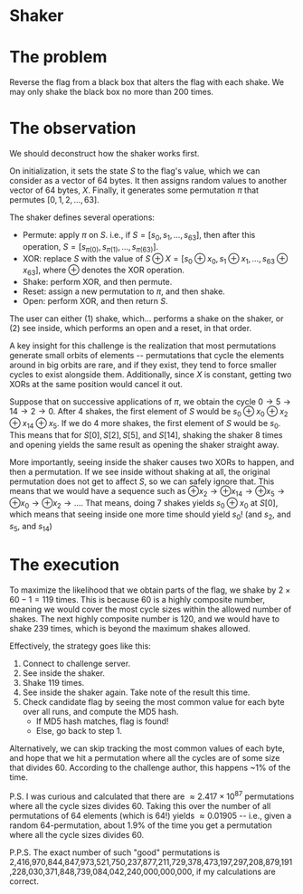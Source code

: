 # Shaker

# The problem

Reverse the flag from a black box that alters the flag with each shake. We may only shake the black
box no more than 200 times.

# The observation

We should deconstruct how the shaker works first.

On initialization, it sets the state $S$ to the flag's value, which we can consider as a vector of
64 bytes. It then assigns random values to another vector of 64 bytes, $X$. Finally, it
generates some permutation $\pi$ that permutes $[0, 1, 2, \dots, 63]$.

The shaker defines several operations:
* Permute: apply $\pi$ on $S$. i.e., if $S = [s_0, s_1, \dots, s_{63}]$, then after this
  operation, $S = [s_{\pi(0)}, s_{\pi(1)}, \dots, s_{\pi(63)}]$.
* XOR: replace $S$ with the value of $S \oplus X = [s_0 \oplus x_0, s_1 \oplus x_1, \dots, s_{63} \oplus x_{63}]$, where $\oplus$ denotes the XOR operation.
* Shake: perform XOR, and then permute.
* Reset: assign a new permutation to $\pi$, and then shake.
* Open: perform XOR, and then return $S$.

The user can either (1) shake, which... performs a shake on the shaker, or (2) see inside, which
performs an open and a reset, in that order.

A key insight for this challenge is the realization that most permutations generate small orbits
of elements -- permutations that cycle the elements around in big orbits are rare, and if they
exist, they tend to force smaller cycles to exist alongside them. Additionally, since $X$ is
constant, getting two XORs at the same position would cancel it out.

Suppose that on successive applications of $\pi$, we obtain the cycle $0 \rightarrow 5 \rightarrow
14 \rightarrow 2 \rightarrow 0$. After 4 shakes, the first element of $S$ would be $s_0 \oplus x_0
\oplus x_2 \oplus x_{14} \oplus x_5$. If we do 4 more shakes, the first element of $S$ would be
$s_0$. This means that for $S[0], S[2], S[5]$, and $S[14]$, shaking the shaker 8 times and opening
yields the same result as opening the shaker straight away.

More importantly, seeing inside the shaker causes two XORs to happen, and then a permutation. If
we see inside without shaking at all, the original permutation does not get to affect $S$, so we
can safely ignore that. This means that we would have a sequence such as $\oplus x_2 \rightarrow
\oplus x_{14} \rightarrow \oplus x_5 \rightarrow \oplus x_0 \rightarrow \oplus x_2 \rightarrow
\dots$. That means, doing 7 shakes yields $s_0 \oplus x_0$ at $S[0]$, which means that seeing inside
one more time should yield $s_0$! (and $s_2$, and $s_5$, and $s_{14}$)

# The execution

To maximize the likelihood that we obtain parts of the flag, we shake by $2 \times 60 - 1 = 119$
times. This is because 60 is a highly composite number, meaning we would cover the most cycle sizes
within the allowed number of shakes. The next highly composite number is 120, and we would have to
shake 239 times, which is beyond the maximum shakes allowed.

Effectively, the strategy goes like this:

1. Connect to challenge server.
2. See inside the shaker.
3. Shake 119 times.
4. See inside the shaker again. Take note of the result this time.
5. Check candidate flag by seeing the most common value for each byte over all runs, and compute
   the MD5 hash.
   * If MD5 hash matches, flag is found!
   * Else, go back to step 1.

Alternatively, we can skip tracking the most common values of each byte, and hope that we hit a
permutation where all the cycles are of some size that divides 60. According to the challenge
author, this happens ~1% of the time.

P.S. I was curious and calculated that there are $\approx 2.417 \times 10^{87}$ permutations where
all the cycle sizes divides 60. Taking this over the number of all permutations of 64 elements
(which is $64!$) yields $\approx 0.01905$ -- i.e., given a random 64-permutation, about 1.9% of the
time you get a permutation where all the cycle sizes divides 60.

P.P.S. The exact number of such "good" permutations is
2,416,970,844,847,973,521,750,237,877,211,729,378,473,197,297,208,879,191,228,030,371,848,739,084,042,240,000,000,000,
if my calculations are correct.
